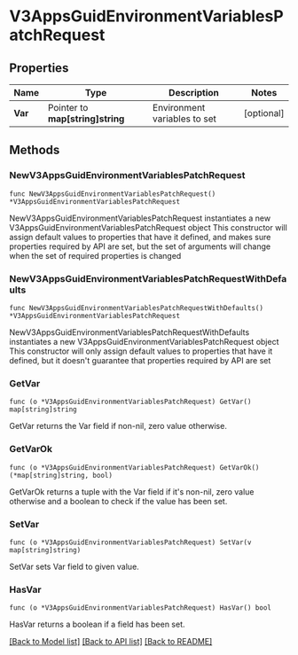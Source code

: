 # V3AppsGuidEnvironmentVariablesPatchRequest

## Properties

Name | Type | Description | Notes
------------ | ------------- | ------------- | -------------
**Var** | Pointer to **map[string]string** | Environment variables to set | [optional] 

## Methods

### NewV3AppsGuidEnvironmentVariablesPatchRequest

`func NewV3AppsGuidEnvironmentVariablesPatchRequest() *V3AppsGuidEnvironmentVariablesPatchRequest`

NewV3AppsGuidEnvironmentVariablesPatchRequest instantiates a new V3AppsGuidEnvironmentVariablesPatchRequest object
This constructor will assign default values to properties that have it defined,
and makes sure properties required by API are set, but the set of arguments
will change when the set of required properties is changed

### NewV3AppsGuidEnvironmentVariablesPatchRequestWithDefaults

`func NewV3AppsGuidEnvironmentVariablesPatchRequestWithDefaults() *V3AppsGuidEnvironmentVariablesPatchRequest`

NewV3AppsGuidEnvironmentVariablesPatchRequestWithDefaults instantiates a new V3AppsGuidEnvironmentVariablesPatchRequest object
This constructor will only assign default values to properties that have it defined,
but it doesn't guarantee that properties required by API are set

### GetVar

`func (o *V3AppsGuidEnvironmentVariablesPatchRequest) GetVar() map[string]string`

GetVar returns the Var field if non-nil, zero value otherwise.

### GetVarOk

`func (o *V3AppsGuidEnvironmentVariablesPatchRequest) GetVarOk() (*map[string]string, bool)`

GetVarOk returns a tuple with the Var field if it's non-nil, zero value otherwise
and a boolean to check if the value has been set.

### SetVar

`func (o *V3AppsGuidEnvironmentVariablesPatchRequest) SetVar(v map[string]string)`

SetVar sets Var field to given value.

### HasVar

`func (o *V3AppsGuidEnvironmentVariablesPatchRequest) HasVar() bool`

HasVar returns a boolean if a field has been set.


[[Back to Model list]](../README.md#documentation-for-models) [[Back to API list]](../README.md#documentation-for-api-endpoints) [[Back to README]](../README.md)


